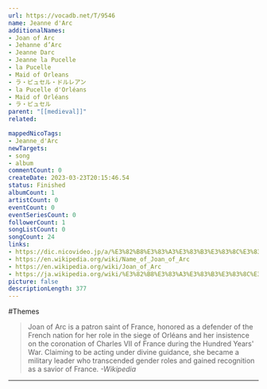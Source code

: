 ```yaml
---
url: https://vocadb.net/T/9546
name: Jeanne d'Arc
additionalNames: 
- Joan of Arc
- Jehanne d’Arc
- Jeanne Darc
- Jeanne la Pucelle
- la Pucelle
- Maid of Orleans
- ラ・ピュセル・ドルレアン
- la Pucelle d'Orléans
- Maid of Orléans
- ラ・ピュセル
parent: "[[medieval]]"
related:

mappedNicoTags:
- Jeanne_d'Arc
newTargets:
- song
- album
commentCount: 0
createDate: 2023-03-23T20:15:46.54
status: Finished
albumCount: 1
artistCount: 0
eventCount: 0
eventSeriesCount: 0
followerCount: 1
songListCount: 0
songCount: 24
links: 
- https://dic.nicovideo.jp/a/%E3%82%B8%E3%83%A3%E3%83%B3%E3%83%8C%E3%83%BB%E3%83%80%E3%83%AB%E3%82%AF
- https://en.wikipedia.org/wiki/Name_of_Joan_of_Arc
- https://en.wikipedia.org/wiki/Joan_of_Arc
- https://ja.wikipedia.org/wiki/%E3%82%B8%E3%83%A3%E3%83%B3%E3%83%8C%E3%83%BB%E3%83%80%E3%83%AB%E3%82%AF
picture: false
descriptionLength: 377
---
```


#Themes

> Joan of Arc is a patron saint of France, honored as a defender of the French nation for her role in the siege of Orléans and her insistence on the coronation of Charles VII of France during the Hundred Years' War.
Claiming to be acting under divine guidance, she became a military leader who transcended gender roles and gained recognition as a savior of France.
*-Wikipedia*

---

